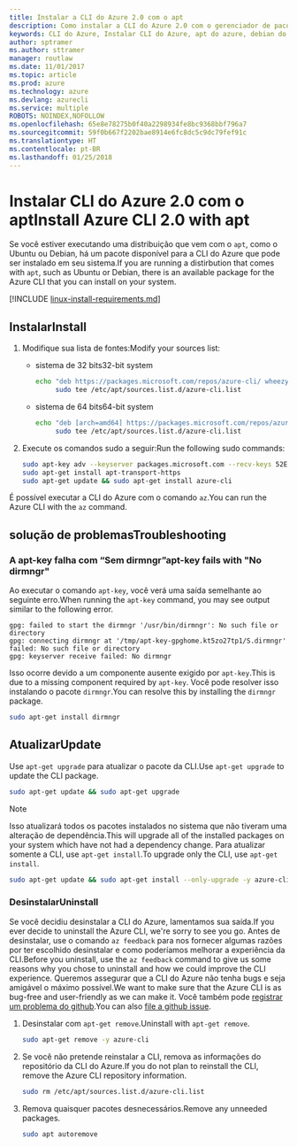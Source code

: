 ```yaml
---
title: Instalar a CLI do Azure 2.0 com o apt
description: Como instalar a CLI do Azure 2.0 com o gerenciador de pacotes apt
keywords: CLI do Azure, Instalar CLI do Azure, apt do azure, debian do azure, ubuntu do azure
author: sptramer
ms.author: sttramer
manager: routlaw
ms.date: 11/01/2017
ms.topic: article
ms.prod: azure
ms.technology: azure
ms.devlang: azurecli
ms.service: multiple
ROBOTS: NOINDEX,NOFOLLOW
ms.openlocfilehash: 65e8e78275b0f40a2298934fe8bc9368bbf796a7
ms.sourcegitcommit: 59f0b667f2202bae8914e6fc8dc5c9dc79fef91c
ms.translationtype: HT
ms.contentlocale: pt-BR
ms.lasthandoff: 01/25/2018
---
```

# <a name="install-azure-cli-20-with-apt"></a><span data-ttu-id="590ed-104">Instalar CLI do Azure 2.0 com o apt</span><span class="sxs-lookup"><span data-stu-id="590ed-104">Install Azure CLI 2.0 with apt</span></span>

<span data-ttu-id="590ed-105">Se você estiver executando uma distribuição que vem com o `apt`, como o Ubuntu ou Debian, há um pacote disponível para a CLI do Azure que pode ser instalado em seu sistema.</span><span class="sxs-lookup"><span data-stu-id="590ed-105">If you are running a distirbution that comes with `apt`, such as Ubuntu or Debian, there is an available package for the Azure CLI that you can install on your system.</span></span>

[!INCLUDE [linux-install-requirements.md](includes/linux-install-requirements.md)]

## <a name="install"></a><span data-ttu-id="590ed-106">Instalar</span><span class="sxs-lookup"><span data-stu-id="590ed-106">Install</span></span>

1. <span data-ttu-id="590ed-107">Modifique sua lista de fontes:</span><span class="sxs-lookup"><span data-stu-id="590ed-107">Modify your sources list:</span></span>

   - <span data-ttu-id="590ed-108">sistema de 32 bits</span><span class="sxs-lookup"><span data-stu-id="590ed-108">32-bit system</span></span>

     ```bash
     echo "deb https://packages.microsoft.com/repos/azure-cli/ wheezy main" | \
          sudo tee /etc/apt/sources.list.d/azure-cli.list
     ```

   - <span data-ttu-id="590ed-109">sistema de 64 bits</span><span class="sxs-lookup"><span data-stu-id="590ed-109">64-bit system</span></span>

     ```bash
     echo "deb [arch=amd64] https://packages.microsoft.com/repos/azure-cli/ wheezy main" | \
          sudo tee /etc/apt/sources.list.d/azure-cli.list
     ```

2. <span data-ttu-id="590ed-110">Execute os comandos sudo a seguir:</span><span class="sxs-lookup"><span data-stu-id="590ed-110">Run the following sudo commands:</span></span>

   ```bash
   sudo apt-key adv --keyserver packages.microsoft.com --recv-keys 52E16F86FEE04B979B07E28DB02C46DF417A0893
   sudo apt-get install apt-transport-https
   sudo apt-get update && sudo apt-get install azure-cli
   ```

<span data-ttu-id="590ed-111">É possível executar a CLI do Azure com o comando `az`.</span><span class="sxs-lookup"><span data-stu-id="590ed-111">You can run the Azure CLI with the `az` command.</span></span>

## <a name="troubleshooting"></a><span data-ttu-id="590ed-112">solução de problemas</span><span class="sxs-lookup"><span data-stu-id="590ed-112">Troubleshooting</span></span>

### <a name="apt-key-fails-with-no-dirmngr"></a><span data-ttu-id="590ed-113">A apt-key falha com “Sem dirmngr”</span><span class="sxs-lookup"><span data-stu-id="590ed-113">apt-key fails with "No dirmngr"</span></span>

<span data-ttu-id="590ed-114">Ao executar o comando `apt-key`, você verá uma saída semelhante ao seguinte erro.</span><span class="sxs-lookup"><span data-stu-id="590ed-114">When running the `apt-key` command, you may see output similar to the following error.</span></span>

```output
gpg: failed to start the dirmngr '/usr/bin/dirmngr': No such file or directory
gpg: connecting dirmngr at '/tmp/apt-key-gpghome.kt5zo27tp1/S.dirmngr' failed: No such file or directory
gpg: keyserver receive failed: No dirmngr
```

<span data-ttu-id="590ed-115">Isso ocorre devido a um componente ausente exigido por `apt-key`.</span><span class="sxs-lookup"><span data-stu-id="590ed-115">This is due to a missing component required by `apt-key`.</span></span> <span data-ttu-id="590ed-116">Você pode resolver isso instalando o pacote `dirmngr`.</span><span class="sxs-lookup"><span data-stu-id="590ed-116">You can resolve this by installing the `dirmngr` package.</span></span>

```bash
sudo apt-get install dirmngr
```

## <a name="update"></a><span data-ttu-id="590ed-117">Atualizar</span><span class="sxs-lookup"><span data-stu-id="590ed-117">Update</span></span>

<span data-ttu-id="590ed-118">Use `apt-get upgrade` para atualizar o pacote da CLI.</span><span class="sxs-lookup"><span data-stu-id="590ed-118">Use `apt-get upgrade` to update the CLI package.</span></span>

   ```bash
   sudo apt-get update && sudo apt-get upgrade
   ```

> [!NOTE]
> <span data-ttu-id="590ed-119">Isso atualizará todos os pacotes instalados no sistema que não tiveram uma alteração de dependência.</span><span class="sxs-lookup"><span data-stu-id="590ed-119">This will upgrade all of the installed packages on your system which have not had a dependency change.</span></span>
> <span data-ttu-id="590ed-120">Para atualizar somente a CLI, use `apt-get install`.</span><span class="sxs-lookup"><span data-stu-id="590ed-120">To upgrade only the CLI, use `apt-get install`.</span></span>
> ```bash
> sudo apt-get update && sudo apt-get install --only-upgrade -y azure-cli
> ```

### <a name="uninstall"></a><span data-ttu-id="590ed-121">Desinstalar</span><span class="sxs-lookup"><span data-stu-id="590ed-121">Uninstall</span></span>

<span data-ttu-id="590ed-122">Se você decidiu desinstalar a CLI do Azure, lamentamos sua saída.</span><span class="sxs-lookup"><span data-stu-id="590ed-122">If you ever decide to uninstall the Azure CLI, we're sorry to see you go.</span></span> <span data-ttu-id="590ed-123">Antes de desinstalar, use o comando `az feedback` para nos fornecer algumas razões por ter escolhido desinstalar e como poderíamos melhorar a experiência da CLI.</span><span class="sxs-lookup"><span data-stu-id="590ed-123">Before you uninstall, use the `az feedback` command to give us some reasons why you chose to uninstall and how we could improve the CLI experience.</span></span> <span data-ttu-id="590ed-124">Queremos assegurar que a CLI do Azure não tenha bugs e seja amigável o máximo possível.</span><span class="sxs-lookup"><span data-stu-id="590ed-124">We want to make sure that the Azure CLI is as bug-free and user-friendly as we can make it.</span></span> <span data-ttu-id="590ed-125">Você também pode [registrar um problema do github](https://github.com/Azure/azure-cli/issues).</span><span class="sxs-lookup"><span data-stu-id="590ed-125">You can also [file a github issue](https://github.com/Azure/azure-cli/issues).</span></span>

1. <span data-ttu-id="590ed-126">Desinstalar com `apt-get remove`.</span><span class="sxs-lookup"><span data-stu-id="590ed-126">Uninstall with `apt-get remove`.</span></span>

    ```bash
    sudo apt-get remove -y azure-cli
    ```

2. <span data-ttu-id="590ed-127">Se você não pretende reinstalar a CLI, remova as informações do repositório da CLI do Azure.</span><span class="sxs-lookup"><span data-stu-id="590ed-127">If you do not plan to reinstall the CLI, remove the Azure CLI repository information.</span></span>

   ```bash
   sudo rm /etc/apt/sources.list.d/azure-cli.list
   ```

3. <span data-ttu-id="590ed-128">Remova quaisquer pacotes desnecessários.</span><span class="sxs-lookup"><span data-stu-id="590ed-128">Remove any unneeded packages.</span></span>

   ```bash
   sudo apt autoremove
   ```
